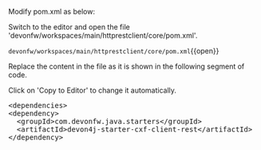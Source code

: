 Modify pom.xml as below:


Switch to the editor and open the file 'devonfw/workspaces/main/httprestclient/core/pom.xml'.

`devonfw/workspaces/main/httprestclient/core/pom.xml`{{open}}




Replace the content in the file as it is shown in the following segment of code.


Click on 'Copy to Editor' to change it automatically.

<pre class="file" data-filename="devonfw/workspaces/main/httprestclient/core/pom.xml" data-target="insert" data-marker="&lt;dependencies&gt;">
&lt;dependencies&gt;
&lt;dependency&gt;
  &lt;groupId&gt;com.devonfw.java.starters&lt;/groupId&gt;
  &lt;artifactId&gt;devon4j-starter-cxf-client-rest&lt;/artifactId&gt;
&lt;/dependency&gt; 
</pre>

